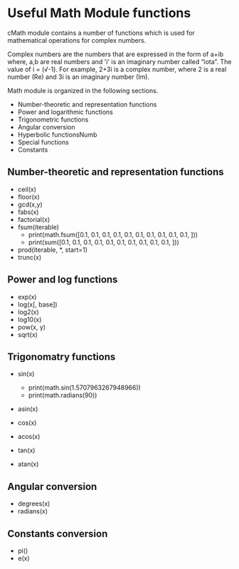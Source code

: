 # Useful Math Module functions

cMath module contains a number of functions which is used for mathematical operations for complex numbers.

Complex numbers are the numbers that are expressed in the form of a+ib where, a,b are real numbers and 'i' is an imaginary number called “iota”. The value of i = (√-1). For example, 2+3i is a complex number, where 2 is a real number (Re) and 3i is an imaginary number (Im).

Math module is organized in the following sections.

- Number-theoretic and representation functions
- Power and logarithmic functions
- Trigonometric functions
- Angular conversion
- Hyperbolic functionsNumb
- Special functions
- Constants


## Number-theoretic and representation functions
- ceil(x)
- floor(x)
- gcd(x,y)
- fabs(x)
- factorial(x)
- fsum(iterable)
    - print(math.fsum([0.1, 0.1, 0.1, 0.1, 0.1, 0.1, 0.1, 0.1, 0.1, 0.1, ]))
    - print(sum([0.1,  0.1, 0.1, 0.1,  0.1,  0.1,  0.1, 0.1, 0.1,  0.1, ]))
- prod(iterable, *, start=1)
- trunc(x)

## Power and log functions
- exp(x)
- log(x[, base])
- log2(x)
- log10(x)
- pow(x, y)
- sqrt(x)

## Trigonomatry functions
- sin(x)
    - print(math.sin(1.5707963267948966))
    - print(math.radians(90))
- asin(x)

- cos(x)
- acos(x)

- tan(x)
- atan(x)

## Angular conversion
- degrees(x)
- radians(x)

## Constants conversion
- pi()
- e(x)



